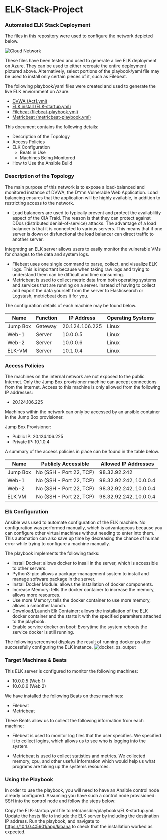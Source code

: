 # ELK-Stack-Project
### Automated ELK Stack Deployment
The files in this repository were used to configure the network depicted below.

![Cloud Network](https://user-images.githubusercontent.com/56982183/151463107-2f33b421-e86a-4221-9799-ce64c1d20824.png)


These files have been tested and used to generate a live ELK deployment on Azure. They can be used to either recreate the entire deployment pictured above. Alternatively, select portions of the playbook/yaml file may be used to install only certain pieces of it, such as Filebeat.

The following playbook/yaml files were created and used to generate the live ELK enviornment on Azure: 

-  [DVWA (Act1.yml)](
https://github.com/DannyRueda/ELK-Stack-Project/blob/main/Ansible/Act1.yml)
-  [ELK install (ELK-startup.yml)](https://github.com/DannyRueda/ELK-Stack-Project/blob/main/Ansible/ELK-startup.yml)
-  [Filebeat (filebeat-playbook.yml)](https://github.com/DannyRueda/ELK-Stack-Project/blob/main/Ansible/filebeat-playbook.yml)
-  [Metricbeat (metricbeat-playbook.yml)](
https://github.com/DannyRueda/ELK-Stack-Project/blob/main/Ansible/filebeat-playbook.yml)

This document contains the following details:
- Description of the Topology
- Access Policies
- ELK Configuration
  - Beats in Use
  - Machines Being Monitored
- How to Use the Ansible Build


### Description of the Topology

The main purpose of this network is to expose a load-balanced and monitored instance of DVWA, the D*mn Vulnerable Web Application.
Load balancing ensures that the application will be highly available, in addition to restricting access to the network.

- Load balancers are used to typically prevent and protect the availablility aspect of the CIA Traid. The reason is that they can protect against DDos (distributed denial-of-service) attacks. The advantage of a load balancer is that it is connected to various servers. This means that if one server is down or disfunctional the load balancer can direct traffic to another server.

Integrating an ELK server allows users to easily monitor the vulnerable VMs for changes to the data and system logs.

- Filebeat uses one single command to parse, collect, and visualize ELK logs. This is important because when taking raw logs and trying to understand them can be difficult and time consuming.
- Metricbeat is used to collect metric data from both operating systems and services that are running on a server. Instead of having to collect and export the data yourself from the server to Elasticsearch or Logstash, metricbeat does it for you.

The configuration details of each machine may be found below.


| Name     | Function | IP Address     | Operating Systems |
|----------|----------|----------------|-------------------|
| Jump Box | Gateway  | 20.124.106.225 | Linux             |
| Web-1    | Server   | 10.0.0.5       | Linux             |
| Web-2    | Server   | 10.0.0.6       | Linux             |
| ELK-VM   | Server   | 10.1.0.4       | Linux             |







### Access Policies
The machines on the internal network are not exposed to the public Internet.
Only the Jump Box provisioner machine can accept connections from the Internet. Access to this machine is only allowed from the following IP addresses:

- 20.124.106.225

Machines within the network can only be accessed by an ansible container in the Jump Box provisioner.


Jump Box Provisioner:
- Public IP: 20.124.106.225
- Private IP: 10.1.0.4

A summary of the access policies in place can be found in the table below.


| Name       | Publicly Accessible     | Allowed IP Addresses |
|------------|-------------------------|----------------------|
| Jump Box   | No (SSH - Port 22, TCP) | 98.32.92.242         |
| Web-1      | No (SSH - Port 22, TCP) | 98.32.92.242, 10.0.0.4|
| Web-2      | No (SSH - Port 22, TCP) | 98.32.92.242, 10.0.0.4|
| ELK VM     | No (SSH - Port 22, TCP) | 98.32.92.242, 10.0.0.4|


### Elk Configuration
Ansible was used to automate configuration of the ELK machine. No configuration was performed manually, which is advantageous because you can configure other virtual machines without needing to enter into them. This automation can also save up time by decreasing the chance of human error while trying to configure a machine manually.

The playbook implements the following tasks:

 - Install Docker: allows docker to insall in the server, which is accessible to other servers.
 - Python3-pip: allows a package-management system to install and manage software package in the server.
 - Install Docker Module: allows the installation of docker components.
 - Increase Memory: tells the docker container to increase the memory, allows more resources.
 - Use more Memory: tells the docker container to use more memory, allows a smoother launch.
 - Download/Launch Elk Container: allows the installation of the ELK docker container and the starts it with the specified paramiters attached to the playbook.
 - Enable service docker on boot: Everytime the system reboots the service docker is still running.

The following screenshot displays the result of running docker ps after successfully configuring the ELK instance.
![docker_ps_output](https://user-images.githubusercontent.com/56982183/154605066-f1c597dc-ae0e-48c6-aa11-bdfc16d17656.jpg)



### Target Machines & Beats
This ELK server is configured to monitor the following machines:

 - 10.0.0.5 (Web 1)
 - 10.0.0.6 (Web 2)

We have installed the following Beats on these machines:

 - Filebeat
 - Metricbeat

These Beats allow us to collect the following information from each machine:

 - Filebeat is used to monitor log files that the user specifies. We specified it to collect logins, which allows us to see who is logging into the system.

 - Metricbeat is used to collect statistics and metrics. We collected memory, cpu, and other useful information which would help us what programs are taking up the systems resources.


### Using the Playbook
In order to use the playbook, you will need to have an Ansible control node already configured. Assuming you have such a control node provisioned:
SSH into the control node and follow the steps below:

Copy the ELK-startup.yml file to /etc/ansible/playbooks/ELK-startup.yml.
Update the hosts file to include the ELK server by including the destination IP address.
Run the playbook, and navigate to https://10.1.0.4:5601/app/kibana to check that the installation worked as expected.
